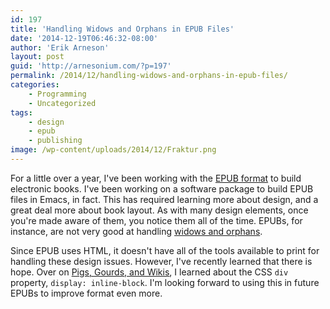 ```yaml
---
id: 197
title: 'Handling Widows and Orphans in EPUB Files'
date: '2014-12-19T06:46:32-08:00'
author: 'Erik Arneson'
layout: post
guid: 'http://arnesonium.com/?p=197'
permalink: /2014/12/handling-widows-and-orphans-in-epub-files/
categories:
    - Programming
    - Uncategorized
tags:
    - design
    - epub
    - publishing
image: /wp-content/uploads/2014/12/Fraktur.png
---
```


For a little over a year, I've been working with the <a href="http://idpf.org/epub" target="_blank">EPUB format</a> to build electronic books. I've been working on a software package to build EPUB files in Emacs, in fact. This has required learning more about design, and a great deal more about book layout. As with many design elements, once you're made aware of them, you notice them all of the time. EPUBs, for instance, are not very good at handling <a href="http://www.magazinedesigning.com/typographic-widows-and-orphans/" target="_blank">widows and orphans</a>.
<!--more-->

Since EPUB uses HTML, it doesn't have all of the tools available to print for handling these design issues. However, I've recently learned that there is hope. Over on <a href="http://www.pigsgourdsandwikis.com/2010/06/goodbye-widows-and-orphans-or-yes-you.html">Pigs, Gourds, and Wikis</a>, I learned about the CSS <code>div</code> property, <code>display:&nbsp;inline-block</code>. I'm looking forward to using this in future EPUBs to improve format even more.
